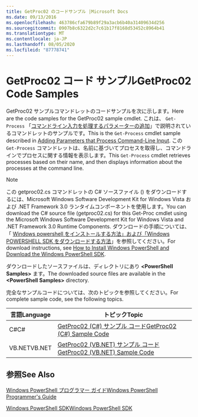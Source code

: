 ```yaml
---
title: GetProc02 のコードサンプル |Microsoft Docs
ms.date: 09/13/2016
ms.openlocfilehash: 463786cfa679b89f29a3acb6b40a31409634d256
ms.sourcegitcommit: 0907b8c6322d2c7c61b17f8168d53452c8964b41
ms.translationtype: MT
ms.contentlocale: ja-JP
ms.lasthandoff: 08/05/2020
ms.locfileid: "87778741"
---
```

# <a name="getproc02-code-samples"></a><span data-ttu-id="bd528-102">GetProc02 コード サンプル</span><span class="sxs-lookup"><span data-stu-id="bd528-102">GetProc02 Code Samples</span></span>

<span data-ttu-id="bd528-103">GetProc02 サンプルコマンドレットのコードサンプルを次に示します。</span><span class="sxs-lookup"><span data-stu-id="bd528-103">Here are the code samples for the GetProc02 sample cmdlet.</span></span> <span data-ttu-id="bd528-104">これは、 `Get-Process` 「[コマンドライン入力を処理するパラメーターの追加](../cmdlet/adding-parameters-that-process-command-line-input.md)」で説明されているコマンドレットのサンプルです。</span><span class="sxs-lookup"><span data-stu-id="bd528-104">This is the `Get-Process` cmdlet sample described in [Adding Parameters that Process Command-Line Input](../cmdlet/adding-parameters-that-process-command-line-input.md).</span></span> <span data-ttu-id="bd528-105">この `Get-Process` コマンドレットは、名前に基づいてプロセスを取得し、コマンドラインでプロセスに関する情報を表示します。</span><span class="sxs-lookup"><span data-stu-id="bd528-105">This `Get-Process` cmdlet retrieves processes based on their name, and then displays information about the processes at the command line.</span></span>

> [!NOTE]
> <span data-ttu-id="bd528-106">この getproc02.cs コマンドレットの C# ソースファイル () をダウンロードするには、Microsoft Windows Software Development Kit for Windows Vista および .NET Framework 3.0 ランタイムコンポーネントを使用します。</span><span class="sxs-lookup"><span data-stu-id="bd528-106">You can download the C# source file (getproc02.cs) for this Get-Proc cmdlet using the Microsoft Windows Software Development Kit for Windows Vista and .NET Framework 3.0 Runtime Components.</span></span> <span data-ttu-id="bd528-107">ダウンロードの手順については、「 [Windows powershell をインストールする方法」および「Windows POWERSHELL SDK をダウンロードする方法](/powershell/scripting/developer/installing-the-windows-powershell-sdk)」を参照してください。</span><span class="sxs-lookup"><span data-stu-id="bd528-107">For download instructions, see [How to Install Windows PowerShell and Download the Windows PowerShell SDK](/powershell/scripting/developer/installing-the-windows-powershell-sdk).</span></span>
>
> <span data-ttu-id="bd528-108">ダウンロードしたソースファイルは、ディレクトリにあり **\<PowerShell Samples>** ます。</span><span class="sxs-lookup"><span data-stu-id="bd528-108">The downloaded source files are available in the **\<PowerShell Samples>** directory.</span></span>

<span data-ttu-id="bd528-109">完全なサンプルコードについては、次のトピックを参照してください。</span><span class="sxs-lookup"><span data-stu-id="bd528-109">For complete sample code, see the following topics.</span></span>

|<span data-ttu-id="bd528-110">言語</span><span class="sxs-lookup"><span data-stu-id="bd528-110">Language</span></span>|<span data-ttu-id="bd528-111">トピック</span><span class="sxs-lookup"><span data-stu-id="bd528-111">Topic</span></span>|
|--------------|-----------|
|<span data-ttu-id="bd528-112">C#</span><span class="sxs-lookup"><span data-stu-id="bd528-112">C#</span></span>|[<span data-ttu-id="bd528-113">GetProc02 (C#) サンプル コード</span><span class="sxs-lookup"><span data-stu-id="bd528-113">GetProc02 (C#) Sample Code</span></span>](./getproc02-csharp-sample-code.md)|
|<span data-ttu-id="bd528-114">VB.NET</span><span class="sxs-lookup"><span data-stu-id="bd528-114">VB.NET</span></span>|[<span data-ttu-id="bd528-115">GetProc02 (VB.NET) サンプル コード</span><span class="sxs-lookup"><span data-stu-id="bd528-115">GetProc02 (VB.NET) Sample Code</span></span>](./getproc02-vb-net-sample-code.md)|

## <a name="see-also"></a><span data-ttu-id="bd528-116">参照</span><span class="sxs-lookup"><span data-stu-id="bd528-116">See Also</span></span>

[<span data-ttu-id="bd528-117">Windows PowerShell プログラマー ガイド</span><span class="sxs-lookup"><span data-stu-id="bd528-117">Windows PowerShell Programmer's Guide</span></span>](./windows-powershell-programmer-s-guide.md)

[<span data-ttu-id="bd528-118">Windows PowerShell SDK</span><span class="sxs-lookup"><span data-stu-id="bd528-118">Windows PowerShell SDK</span></span>](../windows-powershell-reference.md)
